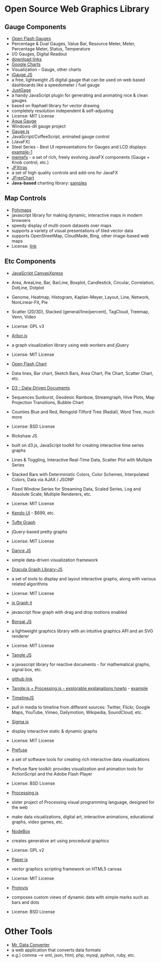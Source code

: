 # Open Source Web Graphics Library
## Gauge Components
* [Open Flash Gauges](http://www.digitaldarknet.net/flash/index.php?selector=pgauge)
 * Percentage & Dual Gauges, Value Bar, Resource Meter, Meter, Percentage Meter, Status, Temperature
 * I/O Gauges, Digital Readout
 * [download links](http://www.darkartistry.com/?page_id=51)
* [Google Charts](https://developers.google.com/chart/interactive/docs/gallery/gauge)
 * Visualization - Gauge, other charts
* [jGauge JS](https://code.google.com/p/jgauge/)
 * a free, lightweight JS digital gauge that can be used on web based dashboards like a speedometer / fuel gauge
* [JustGage](http://justgage.com/)
 * a handy JavaScript plugin for generating and animating nice & clean gauges
 * based on Raphaël library for vector drawing
 * completely resolution independent & self-adjusting
 * License: MIT License
* [Aqua Gauge](http://www.codeproject.com/Articles/20341/Aqua-Gauge)
 * Windows-dll gauge project
* [Gauge.js](http://bernii.github.io/gauge.js/)
 * JavaScript/CoffeeScript, animated gauge control
* [JavaFX]
 * Steel Series - Best UI representations for Gauges and LCD displays: [example-1](http://www.codetown.us/profiles/blogs/javafx-and-steelseries-gauges-using-fxml)
 * [memefx](http://code.google.com/p/memefx/) - a set of rich, freely evolving JavaFX components (Gauge + Knob control, etc.)
* [JFXtras](http://jfxtras.org/)
 * a set of high quality controls and add-ons for JavaFX
* [JFreeChart](http://www.jfree.org/)
 * **Java-based** charting library: [samples](http://www.jfree.org/jfreechart/samples.html)

## Map Controls
* [Polymaps](http://polymaps.org/)
 * javascript library for making dynamic, interactive maps in modern browsers
 * speedy display of multi-zoom datasets over maps
 * supports a variety of visual presentations of tiled vector data
 * supports OpenStreetMap, CloudMade, Bing, other image-based web maps
 * License: [link](https://github.com/simplegeo/polymaps/blob/master/LICENSE)

## Etc Components
* [JavaScript CanvasXpress](http://canvasxpress.org/candlestick.html)
 * Area, AreaLine, Bar, BarLine, Boxplot, Candlestick, Circular, Correlation, DotLine, Dotplot
 * Genome, Heatmap, Histogram, Kaplan-Meyer, Layout, Line, Network, NonLinear-Fit, Pie
 * Scatter (2D/3D), Stacked (general/line/percent), TagCloud, Treemap, Venn, Video
 * License: GPL v3
* [Arbor.js](http://arborjs.org/)
 * a graph visualization library using web workers and jQuery
 * License: MIT License
* [Open Flash Chart](http://teethgrinder.co.uk/open-flash-chart/)
 * Data lines, Bar chart, Sketch Bars, Area Chart, Pie Chart, Scatter Chart, etc.
* [D3 - Data-Driven Documents](http://d3js.org/)
 * Sequences Sunburst, Geodesic Rainbow, Streamgraph, Hive Plots, Map Projection Transitions, Bubble Chart
 * Counties Blue and Red, Reingold-Tilford Tree (Radial), Word Tree, much more
 * License: BSD License
* Rickshaw JS
 * built on d3.js, JavaScript toolkit for creating interactive time series graphs
 * Lines & Toggling, Interactive Real-Time Data, Scatter Plot with Multiple Series
 * Stacked Bars with Deterministic Colors, Color Schemes, Interpolated Colors, Data via AJAX / JSONP
 * Fixed Window Series for Streaming Data, Scaled Series, Log and Absolute Scale, Multiple Renderers, etc.
 * License: MIT License
* [Kendo UI](http://www.telerik.com/kendo-ui) - $699, etc.
* [Tufte Graph](http://xaviershay.github.com/tufte-graph/)
 * jQuery-based pretty graphs
 * License: MIT License
* [Dance JS](https://github.com/michael/dance)
 * simple data-driven visualization framework
* [Dracula Graph Library-JS](http://www.graphdracula.net/)
 * a set of tools to display and layout interactive graphs, along with various related algorithms
 * License: MIT License
* [js Graph it](http://js-graph-it.sourceforge.net/)
 * javascript flow graph with drag and drop motions enabled
* [Bonsai JS](http://bonsaijs.org/)
 * a lightweight graphics library with an intuitive graphics API and an SVG renderer
 * License: MIT License

* [Tangle JS](http://worrydream.com/Tangle/)
 * a javascript library for reactive documents - for mathematical graphs, signal box, etc.
 * [github link](http://worrydream.com/Tangle/)
 * [Tangle.js + Processing.js - explorable explanations howto](http://clwyatt.github.io/blog/2013/06/13/mixing-tangle-and-processing/) - [example](http://worrydream.com/ExplorableExplanations/#explorableExample)
* [TimelineJS](http://timeline.verite.co/)
 * pull in media to timeline from different sources: Twitter, Flickr, Google Maps, YouTube, Vimeo, Dailymotion, Wikipedia, SoundCloud, etc.
* [Sigma.js](http://sigmajs.org/)
 * display interactive static & dynamic graphs
 * License: MIT License
* [Prefuse](http://prefuse.org/)
 * a set of software tools for creating rich interactive data visualizations
 * Prefuse flare toolkit: provides visualization and animation tools for ActionScript and the Adobe Flash Player
 * License: BSD License
* [Processing.js](http://processingjs.org/)
 * sister project of Processing visual programming language, designed for the web
 * make data visualizations, digital art, interactive animations, educational graphs, video games, etc.
* [NodeBox](http://nodebox.net/)
 * creates generative art using procedural graphics
 * License: GPL v2
* [Paper.js](http://paperjs.org/)
 * vector graphics scripting framework on HTML5 canvas
 * License: MIT License
* [Protovis](http://mbostock.github.com/protovis/)
 * composes custom views of dynamic data with simple marks such as bars and dots
 * License: BSD License

# Other Tools
* [Mr. Data Converter](http://shancarter.github.io/mr-data-converter/)
 * a web application that converts data formats
 * e.g.) comma --> xml, json, html, php, mysql, python, ruby, etc.
